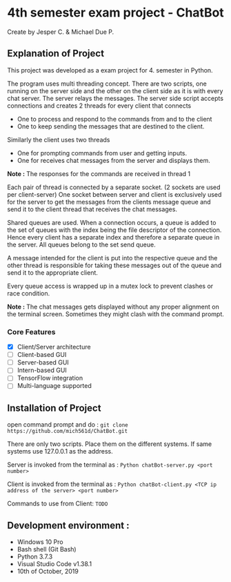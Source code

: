 # 4th semester exam project - ChatBot
Create by Jesper C. & Michael Due P.

## Explanation of Project
This project was developed as a exam project for 4. semester in Python.

The program uses multi threading concept. There are two scripts, one running on the server side and the other on the client side as it is with every chat server. The server relays the messages. The server side script accepts connections and creates 2 threads for every client that connects 
- One to process and respond to the commands from and to the client
- One to keep sending the messages that are destined to the client.

Similarly the client uses two threads
- One for prompting commands from user and getting inputs. 
- One for receives chat messages from the server and displays them. 

**Note :** The responses for the commands are received in thread 1 

Each pair of thread is connected by a separate socket. (2 sockets are used per client-server) 
One socket between server and client is exclusively used for the server to get the messages from the clients message queue and send it to the client thread that receives the chat messages.

Shared queues are used. When a connection occurs, a queue is added to the set of queues with the index being the file descriptor of the connection. Hence every client has a separate index and therefore a separate queue in the server. All queues belong to the set send queue. 

A message intended for the client is put into the respective queue and the other thread is responsible for taking these messages out of the queue and send it to the appropriate client.

Every queue access is wrapped up in a mutex lock to prevent clashes or race condition.

**Note :** The chat messages gets displayed without any proper alignment on the terminal screen. Sometimes they might clash with the command prompt. 

### Core Features
- [x] Client/Server architecture
- [ ] Client-based GUI
- [ ] Server-based GUI
- [ ] Intern-based GUI
- [ ] TensorFlow integration
- [ ] Multi-language supported

## Installation of Project
open command prompt and do : `git clone https://github.com/mich561d/ChatBot.git`

There are only two scripts. Place them on the different systems. If same systems use 127.0.0.1 as the address. 

Server is invoked from the terminal as : `Python chatBot-server.py <port number>`

Client is invoked from the terminal as : `Python chatBot-client.py <TCP ip address of the server> <port number>`

Commands to use from Client: `TODO`

## Development environment :
- Windows 10 Pro
- Bash shell (Git Bash)
- Python 3.7.3
- Visual Studio Code v1.38.1
- 10th of October, 2019
